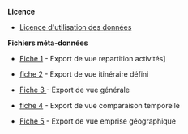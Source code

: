 **Licence**

- [Licence d'utilisation des données](https://outdoorvision.fr/medias/licences-et-metadonnees/licence-utilisation-donnees.pdf) 
<p></p>

**Fichiers méta-données**

- [Fiche 1](https://outdoorvision.fr/medias/licences-et-metadonnees/licence-utilisation-donnees.pdf) - Export de vue repartition activités]
<p></p>

- [fiche 2](https://outdoorvision.fr/medias/licences-et-metadonnees/licence-utilisation-donnees.pdf) - Export de vue itinéraire défini
<p></p>

- [Fiche 3 ](https://outdoorvision.fr/medias/licences-et-metadonnees/licence-utilisation-donnees.pdf) - Export de vue générale
<p></p>

- [fiche 4](https://outdoorvision.fr/medias/licences-et-metadonnees/licence-utilisation-donnees.pdf) - Export de vue comparaison temporelle
<p></p>

- [Fiche 5](https://outdoorvision.fr/medias/licences-et-metadonnees/licence-utilisation-donnees.pdf) - Export de vue emprise géographique
<p></p>
